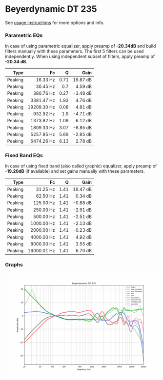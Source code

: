 # Beyerdynamic DT 235
See [usage instructions](https://github.com/jaakkopasanen/AutoEq#usage) for more options and info.

### Parametric EQs
In case of using parametric equalizer, apply preamp of **-20.34dB** and build filters manually
with these parameters. The first 5 filters can be used independently.
When using independent subset of filters, apply preamp of **-20.34 dB**.

| Type    | Fc          |    Q | Gain     |
|--------:|------------:|-----:|---------:|
| Peaking | 16.33 Hz    | 0.71 | 19.87 dB |
| Peaking | 30.45 Hz    | 0.7  | 4.59 dB  |
| Peaking | 380.76 Hz   | 0.27 | -3.48 dB |
| Peaking | 3381.47 Hz  | 1.93 | 4.76 dB  |
| Peaking | 19209.30 Hz | 0.08 | 4.81 dB  |
| Peaking | 932.92 Hz   | 1.9  | -4.71 dB |
| Peaking | 1373.82 Hz  | 1.09 | 6.12 dB  |
| Peaking | 1809.33 Hz  | 3.07 | -6.85 dB |
| Peaking | 5257.85 Hz  | 5.69 | -2.85 dB |
| Peaking | 6474.26 Hz  | 6.13 | 2.78 dB  |

### Fixed Band EQs
In case of using fixed band (also called graphic) equalizer, apply preamp of **-19.20dB**
(if available) and set gains manually with these parameters.

| Type    | Fc          |    Q | Gain     |
|--------:|------------:|-----:|---------:|
| Peaking | 31.25 Hz    | 1.41 | 19.47 dB |
| Peaking | 62.50 Hz    | 1.41 | 0.34 dB  |
| Peaking | 125.00 Hz   | 1.41 | -0.88 dB |
| Peaking | 250.00 Hz   | 1.41 | -2.91 dB |
| Peaking | 500.00 Hz   | 1.41 | -2.51 dB |
| Peaking | 1000.00 Hz  | 1.41 | -2.13 dB |
| Peaking | 2000.00 Hz  | 1.41 | -0.23 dB |
| Peaking | 4000.00 Hz  | 1.41 | 4.92 dB  |
| Peaking | 8000.00 Hz  | 1.41 | 3.55 dB  |
| Peaking | 16000.01 Hz | 1.41 | 6.70 dB  |

### Graphs
![](./Beyerdynamic%20DT%20235.png)